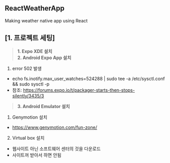 ## ReactWeatherApp
Making weather native app using React

## [1. 프로젝트 세팅]
>__1. Expo XDE 설치__ <br>
>__2. Android Expo App 설치__ <br>
1) error 502 발생 <br>
- echo fs.inotify.max_user_watches=524288 | sudo tee -a /etc/sysctl.conf && sudo sysctl -p
- 참조: https://forums.expo.io/t/packager-starts-then-stops-silently/3435/3
>__3. Android Emulator 설치__ <br>
1) Genymotion 설치
- https://www.genymotion.com/fun-zone/
2) Virtual box 설치
- 웹사이트 아닌 소프트웨어 센터의 것을 다운로드
- 사이트꺼 받아서 하면 안됨
